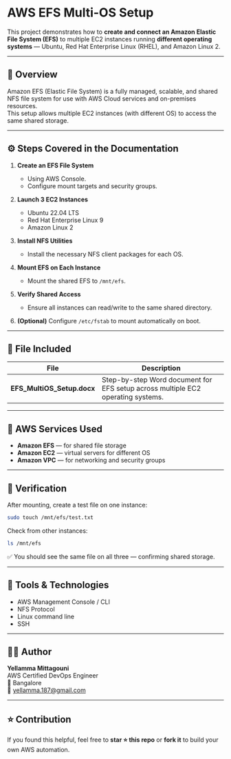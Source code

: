 # AWS EFS Multi-OS Setup

This project demonstrates how to **create and connect an Amazon Elastic File System (EFS)** to multiple EC2 instances running **different operating systems** — Ubuntu, Red Hat Enterprise Linux (RHEL), and Amazon Linux 2.

---

## 🧠 Overview

Amazon EFS (Elastic File System) is a fully managed, scalable, and shared NFS file system for use with AWS Cloud services and on-premises resources.  
This setup allows multiple EC2 instances (with different OS) to access the same shared storage.

---

## ⚙️ Steps Covered in the Documentation

1. **Create an EFS File System**
   - Using AWS Console.
   - Configure mount targets and security groups.

2. **Launch 3 EC2 Instances**
   - Ubuntu 22.04 LTS  
   - Red Hat Enterprise Linux 9  
   - Amazon Linux 2  

3. **Install NFS Utilities**
   - Install the necessary NFS client packages for each OS.

4. **Mount EFS on Each Instance**
   - Mount the shared EFS to `/mnt/efs`.

5. **Verify Shared Access**
   - Ensure all instances can read/write to the same shared directory.

6. **(Optional)** Configure `/etc/fstab` to mount automatically on boot.

---

## 📄 File Included

| File | Description |
|------|--------------|
| **EFS_MultiOS_Setup.docx** | Step-by-step Word document for EFS setup across multiple EC2 operating systems. |

---

## 🧩 AWS Services Used

- **Amazon EFS** — for shared file storage  
- **Amazon EC2** — virtual servers for different OS  
- **Amazon VPC** — for networking and security groups  

---

## 🧪 Verification

After mounting, create a test file on one instance:
```bash
sudo touch /mnt/efs/test.txt
```

Check from other instances:
```bash
ls /mnt/efs
```

✅ You should see the same file on all three — confirming shared storage.

---

## 🧰 Tools & Technologies
- AWS Management Console / CLI
- NFS Protocol
- Linux command line
- SSH

---

## 👩‍💻 Author

**Yellamma Mittagouni**  
AWS Certified DevOps Engineer  
📍 Bangalore  
📧 [yellamma.187@gmail.com](mailto:yellamma.187@gmail.com)

---

## ⭐ Contribution
If you found this helpful, feel free to **star ⭐ this repo** or **fork it** to build your own AWS automation.
